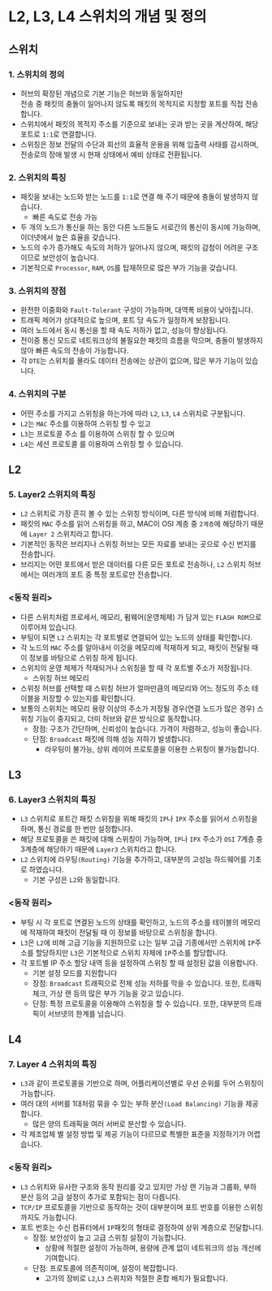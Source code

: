 L2, L3, L4 스위치의 개념 및 정의
=======================================================================================================================================

스위치
---------------------------------------------------------------------------------------------------------------------------------------

### 1. 스위치의 정의
   - 허브의 확장된 개념으로 기본 기능은 허브와 동일하지만  
     전송 중 패킷의 충돌이 일어나지 않도록 패킷의 목적지로 지정할 포트를 직접 전송합니다.
   - 스위치에서 패킷의 목적지 주소를 기준으로 보내는 곳과 받는 곳을 계산하여, 해당 포트로 `1:1`로 연결합니다.
   - 스위칭은 정보 전달의 수단과 회선의 효율적 운용을 위해 입출력 사태를 감시하며,
     전송로의 장애 발생 시 현재 상태에서 예비 상태로 전환됩니다.

### 2. 스위치의 특징
   - 패킷을 보내는 노드와 받는 노드를 `1:1`로 연결 해 주기 때문에 충돌이 발생하지 않습니다.
     - 빠른 속도로 전송 가능
   - 두 개의 노드가 통신을 하는 동안 다른 노드들도 서로간의 통신이 동시에 가능하며, 이더넷에서 높은 효율을 갖습니다.
   - 노드의 수가 증가해도 속도의 저하가 일어나지 않으며, 패킷의 감청이 어려운 구조이므로 보안성이 높습니다.
   - 기본적으로 `Processor`, `RAM`, `OS`를 탑재하므로 많은 부가 기능을 갖습니다.
  
### 3. 스위치의 장점
   - 완전한 이중화와 `Fault-Tolerant` 구성이 가능하며, 대역폭 비용이 낮아집니다.
   - 트래픽 제어가 상대적으로 높으며, 포트 당 속도가 일정하게 보장됩니다.
   - 여러 노드에서 동시 통신을 할 때 속도 저하가 없고, 성능이 향상됩니다.
   - 전이중 통신 모드로 네트워크상의 불필요한 패킷의 흐름을 막으며, 충돌이 발생하지 않아 빠른 속도의 전송이 가능합니다.
   - 각 `DTE`는 스위치를 몰라도 데이터 전송에는 상관이 없으며, 많은 부가 기능이 있습니다.
  
### 4. 스위치의 구분
   - 어떤 주소를 가지고 스위칭을 하는가에 따라 `L2`, `L3`, `L4` 스위치로 구분됩니다.
   - `L2`는 `MAC` 주소를 이용하여 스위칭 할 수 있고
   - `L3`는 프로토콜 주소 를 이용하여 스위칭 할 수 있으며
   - `L4`는 세션 프로토콜 를 이용하여 스위칭 할 수 있습니다.

L2
---------------------------------------------------------------------------------------------------------------------------------------
  
### 5. Layer2 스위치의 특징
   - `L2` 스위치로 가장 흔히 볼 수 있는 스위칭 방식이며, 다른 방식에 비해 저렴합니다.
   - 패킷의 `MAC` 주소를 읽어 스위칭을 하고, MAC이 OSI 계층 중 `2계층`에 해당하기 때문에 `Layer 2` 스위치라고 합니다.
   - 기본적인 동작은 브리지나 스위칭 허브는 모든 자료를 보내는 곳으로 수신 번지를 전송합니다.
   - 브리지는 어떤 포트에서 받은 데이터를 다른 모든 포트로 전송하나, `L2` 스위치 허브에서는 여러개의 포트 중 특정 포트로만 전송합니다.

### <동작 원리>
   - 다른 스위치처럼 프로세서, 메모리, 펌웨어(운영체제) 가 담겨 있는 `FLASH ROM`으로 이루어져 있습니다.
   - 부팅이 되면 `L2` 스위치는 각 포트별로 연결되어 있는 노드의 상태를 확인합니다.
   - 각 노드의 `MAC` 주소를 알아내서 이것을 메모리에 적재하게 되고, 패킷이 전달될 때 이 정보를 바탕으로 스위칭 하게 됩니다.
   - 스위치의 운영 체제가 적재되거나 스위칭을 할 때 각 포트별 주소가 저장됩니다.
     - 스위칭 허브 메모리
   - 스위칭 허브를 선택할 때 스위칭 허브가 얼마만큼의 메모리와 어느 정도의 주소 테이블을 저장할 수 있는지를 확인합니다.
   - 보통의 스위치는 메모리 용량 이상의 주소가 저장될 경우(연결 노드가 많은 경우) 스위칭 기능이 중지되고, 더미 허브와 같은 방식으로 동작합니다.
     - 장점: 구조가 간단하며, 신뢰성이 높습니다. 가격이 저렴하고, 성능이 좋습니다.
     - 단점: `Broadcast` 패킷에 의해 성능 저하가 발생합니다.
       - 라우팅이 불가능, 상위 레이어 프로토콜을 이용한 스위칭이 불가능합니다.

L3
---------------------------------------------------------------------------------------------------------------------------------------

### 6. Layer3 스위치의 특징
   - `L3` 스위치로 포트간 패킷 스위칭을 위해 패킷의 `IP`나 `IPX` 주소를 읽어서 스위칭을 하며, 통신 경로를 한 번만 설정합니다.
   - 해당 프로토콜을 쓴 패킷에 대해 스위칭이 가능하며, `IP`나 `IPX` 주소가 `OSI` 7계층 중 3계층에 해당하기 때문에 `Layer3` 스위치라고 합니다.
   - `L2` 스위치에 라우팅`(Routing)` 기능을 추가하고, 대부분의 고성능 하드웨어를 기초로 하였습니다.
     - 기본 구성은 `L2`와 동일합니다.
    
### <동작 원리>
   - 부팅 시 각 포트로 연결된 노드의 상태를 확인하고, 노드의 주소를 테이블의 메모리에 적재하여 패킷이 전달될 때 이 정보를 바탕으로 스위칭을 합니다.
   - `L3`은 `L2`에 비해 고급 기능을 지원하므로 `L2`는 일부 고급 기종에서만 스위치에 `IP`주소를 할당하지만 `L3`은 기본적으로 스위치 자체에 `IP`주소를 할당합니다.
   - 각 포트별 IP 주소 할당 내역 등을 설정하여 스위칭 할 때 설정된 값을 이용합니다.
     - 기본 설정 모드를 지원합니다
     - 장점: `Broadcast` 트래픽으로 전체 성능 저하를 막을 수 있습니다. 또한, 트래픽 체크, 가상 랜 등의 많은 부가 기능을 갖고 있습니다.
     - 단점: 특정 프로토콜을 이용해야 스위칭을 할 수 있습니다. 또한, 대부분의 트래픽이 서브넷의 한계를 넘습니다.
    
L4
---------------------------------------------------------------------------------------------------------------------------------------

### 7. Layer 4 스위치의 특징
   - `L3`과 같이 프로토콜을 기반으로 하며, 어플리케이션별로 우선 순위를 두어 스위칭이 가능합니다.
   - 여러 대의 서버를 1대처럼 묶을 수 있는 부하 분산`(Load Balancing)` 기능을 제공합니다.
     - 많은 양의 트래픽을 여러 서버로 분산할 수 있습니다.
   - 각 제조업체 별 설정 방법 및 제공 기능이 다르므로 특별한 표준을 지정하기가 어렵습니다.

### <동작 원리>
   - `L3` 스위치와 유사한 구조와 동작 원리를 갖고 있지만 가상 랜 기능과 그룹화, 부하 분산 등의 고급 설정이 추가로 포함되는 점이 다릅니다.
   - `TCP/IP` 프로토콜을 기반으로 동작하는 것이 대부분이며 포트 번호를 이용한 스위칭까지도 가능합니다.
   - 포트 번호는 수신 컴퓨터에서 `IP`패킷의 형태로 결정하여 상위 계층으로 전달합니다.
     - 장점: 보안성이 높고 고급 스위칭 설정이 가능합니다.
       - 상황에 적절한 설정이 가능하며, 용량에 관계 없이 네트워크의 성능 개선에 기여합니다.
     - 단점: 프로토콜에 의존적이며, 설정이 복잡합니다.
       - 고가의 장비로 `L2`,`L3` 스위치와 적절한 혼합 배치가 필요합니다.
